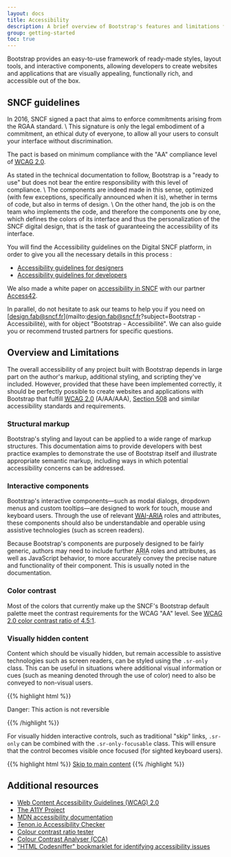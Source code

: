 ```yaml
---
layout: docs
title: Accessibility
description: A brief overview of Bootstrap's features and limitations for the creation of accessible content.
group: getting-started
toc: true
---
```


Bootstrap provides an easy-to-use framework of ready-made styles, layout tools, and interactive components, allowing developers to create websites and applications that are visually appealing, functionally rich, and accessible out of the box.

## SNCF guidelines

In 2016, SNCF signed a pact that aims to enforce commitments arising from the RGAA standard. \\
This signature is only the legal embodiment of a commitment, an ethical duty of everyone, to allow all your users to consult your interface without discrimination.

The pact is based on minimum compliance with the "AA" compliance level of [<abbr title="Web Content Accessibility Guidelines">WCAG</abbr> 2.0](https://www.w3.org/TR/WCAG20).

As stated in the technical documentation to follow, Bootstrap is a "ready to use" but does not bear the entire responsibility with this level of compliance. \\
The components are indeed made in this sense, optimized (with few exceptions, specifically announced when it is), whether in terms of code, but also in terms of design. \\
On the other hand, the job is on the team who implements the code, and therefore the components one by one, which defines the colors of its interface and thus the personalization of the SNCF digital design, that is the task of guaranteeing the accessibility of its interface.

You will find the Accessibility guidelines on the Digital SNCF platform, in order to give you all the necessary details in this process :

- [Accessibility guidelines for designers](https://www.digital.sncf.com/ressources/accessibilite-numerique-design)
- [Accessibility guidelines for developers](https://www.digital.sncf.com/ressources/accessibilite-numerique-developpement)

We also made a white paper on [accessibility in SNCF](https://www.digital.sncf.com/system/files/document/livre_blanc_initiation_a_laccessibilite_numerique.pdf) with our partner [Access42](https://access42.net/).

In parallel, do not hesitate to ask our teams to help you if you need on [design.fab@sncf.fr](mailto:design.fab@sncf.fr?subject=Bootstrap - Accessibilité), with for object "Bootstrap - Accessibilité". We can also guide you or recommend trusted partners for specific questions.


## Overview and Limitations

The overall accessibility of any project built with Bootstrap depends in large part on the author's markup, additional styling, and scripting they've included. However, provided that these have been implemented correctly, it should be perfectly possible to create websites and applications with Bootstrap that fulfill [<abbr title="Web Content Accessibility Guidelines">WCAG</abbr> 2.0](https://www.w3.org/TR/WCAG20/) (A/AA/AAA), [Section 508](https://www.section508.gov/) and similar accessibility standards and requirements.

### Structural markup

Bootstrap's styling and layout can be applied to a wide range of markup structures. This documentation aims to provide developers with best practice examples to demonstrate the use of Bootstrap itself and illustrate appropriate semantic markup, including ways in which potential accessibility concerns can be addressed.

### Interactive components

Bootstrap's interactive components—such as modal dialogs, dropdown menus and custom tooltips—are designed to work for touch, mouse and keyboard users. Through the use of relevant [<abbr title="Web Accessibility Initiative">WAI</abbr>-<abbr title="Accessible Rich Internet Applications">ARIA</abbr>](https://www.w3.org/WAI/intro/aria) roles and attributes, these components should also be understandable and operable using assistive technologies (such as screen readers).

Because Bootstrap's components are purposely designed to be fairly generic, authors may need to include further <abbr title="Accessible Rich Internet Applications">ARIA</abbr> roles and attributes, as well as JavaScript behavior, to more accurately convey the precise nature and functionality of their component. This is usually noted in the documentation.

### Color contrast

Most of the colors that currently make up the SNCF's Bootstrap default palette meet the contrast requirements for the WCAG "AA" level. See [WCAG 2.0 color contrast ratio of 4.5:1](https://www.w3.org/TR/UNDERSTANDING-WCAG20/visual-audio-contrast-contrast.html).

### Visually hidden content

Content which should be visually hidden, but remain accessible to assistive technologies such as screen readers, can be styled using the `.sr-only` class. This can be useful in situations where additional visual information or cues (such as meaning denoted through the use of color) need to also be conveyed to non-visual users.

{{% highlight html %}}
<p class="text-danger">
  <span class="sr-only">Danger: </span>
  This action is not reversible
</p>
{{% /highlight %}}

For visually hidden interactive controls, such as traditional "skip" links, `.sr-only` can be combined with the `.sr-only-focusable` class. This will ensure that the control becomes visible once focused (for sighted keyboard users).

{{% highlight html %}}
<a class="sr-only sr-only-focusable" href="#content">Skip to main content</a>
{{% /highlight %}}

## Additional resources

- [Web Content Accessibility Guidelines (WCAG) 2.0](https://www.w3.org/TR/WCAG20/)
- [The A11Y Project](http://a11yproject.com/)
- [MDN accessibility documentation](https://developer.mozilla.org/en-US/docs/Web/Accessibility)
- [Tenon.io Accessibility Checker](https://tenon.io/)
- [Colour contrast ratio tester](https://contrast-ratio.com/)
- [Colour Contrast Analyser (CCA)](https://developer.paciellogroup.com/resources/contrastanalyser/)
- ["HTML Codesniffer" bookmarklet for identifying accessibility issues](https://github.com/squizlabs/HTML_CodeSniffer)

